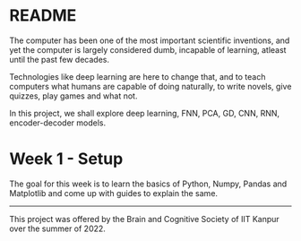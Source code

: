 # README

The computer has been one of the most important scientific inventions, and yet the computer is largely considered dumb, incapable of learning, atleast until the past few decades.

Technologies like deep learning are here to change that, and to teach computers what humans are capable of doing naturally, to write novels, give quizzes, play games and what not.

In this project, we shall explore deep learning, FNN, PCA, GD, CNN, RNN, encoder-decoder models.

# Week 1 - Setup
The goal for this week is to learn the basics of Python, Numpy, Pandas and Matplotlib and come up with guides to explain the same. 


***
This project was offered by the Brain and Cognitive Society of IIT Kanpur over the summer of 2022.
